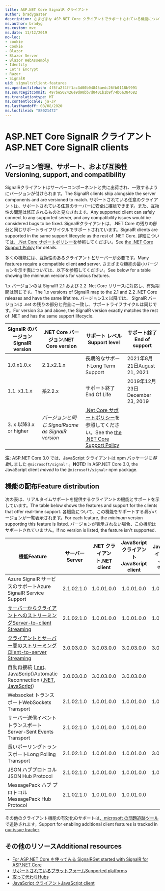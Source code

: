 ```yaml
---
title: ASP.NET Core SignalR クライアント
author: bradygaster
description: さまざまな ASP.NET Core クライアントでサポートされている機能について説明 SignalR します。
ms.author: bradyg
ms.custom: mvc
ms.date: 11/12/2019
no-loc:
- cookie
- Cookie
- Blazor
- Blazor Server
- Blazor WebAssembly
- Identity
- Let's Encrypt
- Razor
- SignalR
uid: signalr/client-features
ms.openlocfilehash: 4f5fa2f4ff1ac3d00b04845aedc26fb0118b9991
ms.sourcegitcommit: 497be502426e9d90bb7d0401b1b9f74b6a384682
ms.translationtype: MT
ms.contentlocale: ja-JP
ms.lasthandoff: 08/08/2020
ms.locfileid: "88021472"
---
```

# <a name="aspnet-core-no-locsignalr-clients"></a><span data-ttu-id="175b9-103">ASP.NET Core SignalR クライアント</span><span class="sxs-lookup"><span data-stu-id="175b9-103">ASP.NET Core SignalR clients</span></span>

## <a name="versioning-support-and-compatibility"></a><span data-ttu-id="175b9-104">バージョン管理、サポート、および互換性</span><span class="sxs-lookup"><span data-stu-id="175b9-104">Versioning, support, and compatibility</span></span>

<span data-ttu-id="175b9-105">SignalRクライアントはサーバーコンポーネントと共に出荷され、一致するようにバージョンが付けられます。</span><span class="sxs-lookup"><span data-stu-id="175b9-105">The SignalR clients ship alongside the server components and are versioned to match.</span></span> <span data-ttu-id="175b9-106">サポートされている任意のクライアントは、サポートされている任意のサーバーに安全に接続できます。また、互換性の問題は修正されるものと見なされます。</span><span class="sxs-lookup"><span data-stu-id="175b9-106">Any supported client can safely connect to any supported server, and any compatibility issues would be considered bugs to be fixed.</span></span> <span data-ttu-id="175b9-107">SignalRクライアントは、.NET Core の残りの部分と同じサポートライフサイクルでサポートされています。</span><span class="sxs-lookup"><span data-stu-id="175b9-107">SignalR clients are supported in the same support lifecycle as the rest of .NET Core.</span></span> <span data-ttu-id="175b9-108">詳細について[は、.Net Core サポートポリシーを](https://dotnet.microsoft.com/platform/support/policy/dotnet-core)参照してください。</span><span class="sxs-lookup"><span data-stu-id="175b9-108">See [the .NET Core Support Policy](https://dotnet.microsoft.com/platform/support/policy/dotnet-core) for details.</span></span>

<span data-ttu-id="175b9-109">多くの機能には、互換性のあるクライアント**と**サーバーが必要です。</span><span class="sxs-lookup"><span data-stu-id="175b9-109">Many features require a compatible client **and** server.</span></span> <span data-ttu-id="175b9-110">さまざまな機能の最小バージョンを示す表については、以下を参照してください。</span><span class="sxs-lookup"><span data-stu-id="175b9-110">See below for a table showing the minimum versions for various features.</span></span>

<span data-ttu-id="175b9-111">1.x バージョンのは SignalR 2.1 および 2.2 .Net Core リリースに対応し、有効期間は同じです。</span><span class="sxs-lookup"><span data-stu-id="175b9-111">The 1.x versions of SignalR map to the 2.1 and 2.2 .NET Core releases and have the same lifetime.</span></span> <span data-ttu-id="175b9-112">バージョン3.x 以降では、 SignalR バージョンは .net の残りの部分と完全に一致し、サポートライフサイクルは同じです。</span><span class="sxs-lookup"><span data-stu-id="175b9-112">For version 3.x and above, the SignalR version exactly matches the rest of .NET and has the same support lifecycle.</span></span>

| <span data-ttu-id="175b9-113">SignalR のバージョン</span><span class="sxs-lookup"><span data-stu-id="175b9-113">SignalR version</span></span> | <span data-ttu-id="175b9-114">.NET Core バージョン</span><span class="sxs-lookup"><span data-stu-id="175b9-114">.NET Core version</span></span> | <span data-ttu-id="175b9-115">サポート レベル</span><span class="sxs-lookup"><span data-stu-id="175b9-115">Support level</span></span> | <span data-ttu-id="175b9-116">サポート終了</span><span class="sxs-lookup"><span data-stu-id="175b9-116">End of support</span></span> |
| - | - | - | - |
| <span data-ttu-id="175b9-117">1.0.x</span><span class="sxs-lookup"><span data-stu-id="175b9-117">1.0.x</span></span> | <span data-ttu-id="175b9-118">2.1.x</span><span class="sxs-lookup"><span data-stu-id="175b9-118">2.1.x</span></span> | <span data-ttu-id="175b9-119">長期的なサポート</span><span class="sxs-lookup"><span data-stu-id="175b9-119">Long Term Support</span></span> | <span data-ttu-id="175b9-120">2021年8月21日</span><span class="sxs-lookup"><span data-stu-id="175b9-120">August 21, 2021</span></span> |
| <span data-ttu-id="175b9-121">1.1. x</span><span class="sxs-lookup"><span data-stu-id="175b9-121">1.1.x</span></span> | <span data-ttu-id="175b9-122">系</span><span class="sxs-lookup"><span data-stu-id="175b9-122">2.2.x</span></span> | <span data-ttu-id="175b9-123">サポート終了</span><span class="sxs-lookup"><span data-stu-id="175b9-123">End Of Life</span></span> | <span data-ttu-id="175b9-124">2019年12月23日</span><span class="sxs-lookup"><span data-stu-id="175b9-124">December 23, 2019</span></span> |
| <span data-ttu-id="175b9-125">3. x 以降</span><span class="sxs-lookup"><span data-stu-id="175b9-125">3.x or higher</span></span> | <span data-ttu-id="175b9-126">*バージョンと同じ SignalR*</span><span class="sxs-lookup"><span data-stu-id="175b9-126">*same as SignalR version*</span></span> | <span data-ttu-id="175b9-127">[.Net Core サポートポリシー](https://dotnet.microsoft.com/platform/support/policy/dotnet-core)を参照してください。</span><span class="sxs-lookup"><span data-stu-id="175b9-127">See the [the .NET Core Support Policy](https://dotnet.microsoft.com/platform/support/policy/dotnet-core)</span></span> |

<span data-ttu-id="175b9-128">**注:** ASP.NET Core 3.0 では、JavaScript クライアントは npm パッケージに*移動*しました `@microsoft/signalr` 。</span><span class="sxs-lookup"><span data-stu-id="175b9-128">**NOTE:** In ASP.NET Core 3.0, the JavaScript client *moved* to the `@microsoft/signalr` npm package.</span></span>

## <a name="feature-distribution"></a><span data-ttu-id="175b9-129">機能の配布</span><span class="sxs-lookup"><span data-stu-id="175b9-129">Feature distribution</span></span>

<span data-ttu-id="175b9-130">次の表は、リアルタイムサポートを提供するクライアントの機能とサポートを示しています。</span><span class="sxs-lookup"><span data-stu-id="175b9-130">The table below shows the features and support for the clients that offer real-time support.</span></span> <span data-ttu-id="175b9-131">各機能について、この機能をサポートする*最小*バージョンが一覧表示されます。</span><span class="sxs-lookup"><span data-stu-id="175b9-131">For each feature, the *minimum* version supporting this feature is listed.</span></span> <span data-ttu-id="175b9-132">バージョンが表示されない場合、この機能はサポートされていません。</span><span class="sxs-lookup"><span data-stu-id="175b9-132">If no version is listed, the feature isn't supported.</span></span>

| <span data-ttu-id="175b9-133">機能</span><span class="sxs-lookup"><span data-stu-id="175b9-133">Feature</span></span> | <span data-ttu-id="175b9-134">サーバー</span><span class="sxs-lookup"><span data-stu-id="175b9-134">Server</span></span> | <span data-ttu-id="175b9-135">.NET クライアント</span><span class="sxs-lookup"><span data-stu-id="175b9-135">.NET client</span></span> | <span data-ttu-id="175b9-136">JavaScript クライアント</span><span class="sxs-lookup"><span data-stu-id="175b9-136">JavaScript client</span></span> | <span data-ttu-id="175b9-137">Java クライアント</span><span class="sxs-lookup"><span data-stu-id="175b9-137">Java client</span></span> |
| ---- | :-: | :-: | :-: | :-: |
| <span data-ttu-id="175b9-138">Azure SignalR サービスのサポート</span><span class="sxs-lookup"><span data-stu-id="175b9-138">Azure SignalR Service Support</span></span> |<span data-ttu-id="175b9-139">2.1.0</span><span class="sxs-lookup"><span data-stu-id="175b9-139">2.1.0</span></span>|<span data-ttu-id="175b9-140">1.0.0</span><span class="sxs-lookup"><span data-stu-id="175b9-140">1.0.0</span></span>|<span data-ttu-id="175b9-141">1.0.0</span><span class="sxs-lookup"><span data-stu-id="175b9-141">1.0.0</span></span>|<span data-ttu-id="175b9-142">1.0.0</span><span class="sxs-lookup"><span data-stu-id="175b9-142">1.0.0</span></span>|
| [<span data-ttu-id="175b9-143">サーバーからクライアントへのストリーミング</span><span class="sxs-lookup"><span data-stu-id="175b9-143">Server-to-client Streaming</span></span>](xref:signalr/streaming)          |<span data-ttu-id="175b9-144">2.1.0</span><span class="sxs-lookup"><span data-stu-id="175b9-144">2.1.0</span></span>|<span data-ttu-id="175b9-145">1.0.0</span><span class="sxs-lookup"><span data-stu-id="175b9-145">1.0.0</span></span>|<span data-ttu-id="175b9-146">1.0.0</span><span class="sxs-lookup"><span data-stu-id="175b9-146">1.0.0</span></span>|<span data-ttu-id="175b9-147">1.0.0</span><span class="sxs-lookup"><span data-stu-id="175b9-147">1.0.0</span></span>|
| [<span data-ttu-id="175b9-148">クライアントとサーバー間のストリーミング</span><span class="sxs-lookup"><span data-stu-id="175b9-148">Client-to-server Streaming</span></span>](xref:signalr/streaming)          |<span data-ttu-id="175b9-149">3.0.0</span><span class="sxs-lookup"><span data-stu-id="175b9-149">3.0.0</span></span>|<span data-ttu-id="175b9-150">3.0.0</span><span class="sxs-lookup"><span data-stu-id="175b9-150">3.0.0</span></span>|<span data-ttu-id="175b9-151">3.0.0</span><span class="sxs-lookup"><span data-stu-id="175b9-151">3.0.0</span></span>|<span data-ttu-id="175b9-152">3.0.0</span><span class="sxs-lookup"><span data-stu-id="175b9-152">3.0.0</span></span>|
| <span data-ttu-id="175b9-153">自動再接続 ([.net](/aspnet/core/signalr/dotnet-client?view=aspnetcore-3.0&tabs=visual-studio#handle-lost-connection)、 [JavaScript](/aspnet/core/signalr/javascript-client?view=aspnetcore-3.0#reconnect-clients))</span><span class="sxs-lookup"><span data-stu-id="175b9-153">Automatic Reconnection ([.NET](/aspnet/core/signalr/dotnet-client?view=aspnetcore-3.0&tabs=visual-studio#handle-lost-connection), [JavaScript](/aspnet/core/signalr/javascript-client?view=aspnetcore-3.0#reconnect-clients))</span></span>          |<span data-ttu-id="175b9-154">3.0.0</span><span class="sxs-lookup"><span data-stu-id="175b9-154">3.0.0</span></span>|<span data-ttu-id="175b9-155">3.0.0</span><span class="sxs-lookup"><span data-stu-id="175b9-155">3.0.0</span></span>|<span data-ttu-id="175b9-156">3.0.0</span><span class="sxs-lookup"><span data-stu-id="175b9-156">3.0.0</span></span>|❌|
| <span data-ttu-id="175b9-157">Websocket トランスポート</span><span class="sxs-lookup"><span data-stu-id="175b9-157">WebSockets Transport</span></span> |<span data-ttu-id="175b9-158">2.1.0</span><span class="sxs-lookup"><span data-stu-id="175b9-158">2.1.0</span></span>|<span data-ttu-id="175b9-159">1.0.0</span><span class="sxs-lookup"><span data-stu-id="175b9-159">1.0.0</span></span>|<span data-ttu-id="175b9-160">1.0.0</span><span class="sxs-lookup"><span data-stu-id="175b9-160">1.0.0</span></span>|<span data-ttu-id="175b9-161">1.0.0</span><span class="sxs-lookup"><span data-stu-id="175b9-161">1.0.0</span></span>|
| <span data-ttu-id="175b9-162">サーバー送信イベントトランスポート</span><span class="sxs-lookup"><span data-stu-id="175b9-162">Server-Sent Events Transport</span></span> |<span data-ttu-id="175b9-163">2.1.0</span><span class="sxs-lookup"><span data-stu-id="175b9-163">2.1.0</span></span>|<span data-ttu-id="175b9-164">1.0.0</span><span class="sxs-lookup"><span data-stu-id="175b9-164">1.0.0</span></span>|<span data-ttu-id="175b9-165">1.0.0</span><span class="sxs-lookup"><span data-stu-id="175b9-165">1.0.0</span></span>|❌|
| <span data-ttu-id="175b9-166">長いポーリングトランスポート</span><span class="sxs-lookup"><span data-stu-id="175b9-166">Long Polling Transport</span></span> |<span data-ttu-id="175b9-167">2.1.0</span><span class="sxs-lookup"><span data-stu-id="175b9-167">2.1.0</span></span>|<span data-ttu-id="175b9-168">1.0.0</span><span class="sxs-lookup"><span data-stu-id="175b9-168">1.0.0</span></span>|<span data-ttu-id="175b9-169">1.0.0</span><span class="sxs-lookup"><span data-stu-id="175b9-169">1.0.0</span></span>|<span data-ttu-id="175b9-170">3.0.0</span><span class="sxs-lookup"><span data-stu-id="175b9-170">3.0.0</span></span>|
| <span data-ttu-id="175b9-171">JSON ハブプロトコル</span><span class="sxs-lookup"><span data-stu-id="175b9-171">JSON Hub Protocol</span></span> |<span data-ttu-id="175b9-172">2.1.0</span><span class="sxs-lookup"><span data-stu-id="175b9-172">2.1.0</span></span>|<span data-ttu-id="175b9-173">1.0.0</span><span class="sxs-lookup"><span data-stu-id="175b9-173">1.0.0</span></span>|<span data-ttu-id="175b9-174">1.0.0</span><span class="sxs-lookup"><span data-stu-id="175b9-174">1.0.0</span></span>|<span data-ttu-id="175b9-175">1.0.0</span><span class="sxs-lookup"><span data-stu-id="175b9-175">1.0.0</span></span>|
| <span data-ttu-id="175b9-176">MessagePack ハブ プロトコル</span><span class="sxs-lookup"><span data-stu-id="175b9-176">MessagePack Hub Protocol</span></span> |<span data-ttu-id="175b9-177">2.1.0</span><span class="sxs-lookup"><span data-stu-id="175b9-177">2.1.0</span></span>|<span data-ttu-id="175b9-178">1.0.0</span><span class="sxs-lookup"><span data-stu-id="175b9-178">1.0.0</span></span>|<span data-ttu-id="175b9-179">1.0.0</span><span class="sxs-lookup"><span data-stu-id="175b9-179">1.0.0</span></span>|❌|

<span data-ttu-id="175b9-180">その他のクライアント機能の有効化のサポートは[、microsoft の問題追跡ツール](https://github.com/dotnet/AspNetCore/issues)で追跡されます。</span><span class="sxs-lookup"><span data-stu-id="175b9-180">Support for enabling additional client features is tracked in [our issue tracker](https://github.com/dotnet/AspNetCore/issues).</span></span>

## <a name="additional-resources"></a><span data-ttu-id="175b9-181">その他のリソース</span><span class="sxs-lookup"><span data-stu-id="175b9-181">Additional resources</span></span>

* [<span data-ttu-id="175b9-182">For ASP.NET Core を使ってみる SignalR</span><span class="sxs-lookup"><span data-stu-id="175b9-182">Get started with SignalR for ASP.NET Core</span></span>](xref:tutorials/signalr)
* [<span data-ttu-id="175b9-183">サポートされているプラットフォーム</span><span class="sxs-lookup"><span data-stu-id="175b9-183">Supported platforms</span></span>](xref:signalr/supported-platforms)
* [<span data-ttu-id="175b9-184">取って代わり</span><span class="sxs-lookup"><span data-stu-id="175b9-184">Hubs</span></span>](xref:signalr/hubs)
* [<span data-ttu-id="175b9-185">JavaScript クライアント</span><span class="sxs-lookup"><span data-stu-id="175b9-185">JavaScript client</span></span>](xref:signalr/javascript-client)
